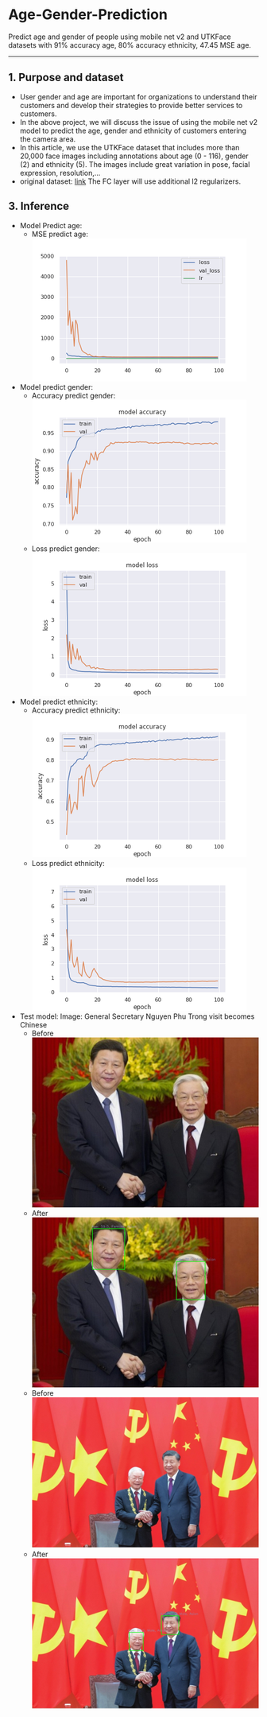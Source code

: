 # Age-Gender-Prediction
Predict age and gender of people using mobile net v2 and UTKFace datasets with 91% accuracy age, 80% accuracy ethnicity, 47.45 MSE age.
___
## 1. Purpose and dataset
  - User gender and age are important for organizations to understand their customers and develop their strategies to provide better services to customers.
  - In the above project, we will discuss the issue of using the mobile net v2 model to predict the age, gender and ethnicity of customers entering the camera area.
  - In this article, we use the UTKFace dataset that includes more than 20,000 face images including annotations about age (0 - 116), gender (2) and ethnicity (5). The images include great variation in pose, facial expression, resolution,...
  - original dataset: [link](https://www.kaggle.com/datasets/jangedoo/utkface-new) The FC layer will use additional l2 regularizers.
## 3. Inference
- Model Predict age:
  + MSE predict age:
  <br>![image](https://github.com/Soumith3Reddy/Age-Gender-Prediction/blob/main/image/MSE_loss_age.png)
- Model predict gender:
  + Accuracy predict gender:
  <br>![image](https://github.com/Soumith3Reddy/Age-Gender-Prediction/blob/main/image/Accuracy_gender.png)
  + Loss predict gender:
  <br>![image](https://github.com/Soumith3Reddy/Age-Gender-Prediction/blob/main/image/Loss_gender.png)
- Model predict ethnicity:
  + Accuracy predict ethnicity:
  <br>![image](https://github.com/Soumith3Reddy/Age-Gender-Prediction/blob/main/image/Accuracy_ethnicity.png)
  + Loss predict ethnicity:
  <br>![image](https://github.com/Soumith3Reddy/Age-Gender-Prediction/blob/main/image/Loss_ethnicity.png)
- Test model:
Image: General Secretary Nguyen Phu Trong visit becomes Chinese
  + Before
  <br>![image](https://github.com/Soumith3Reddy/Age-Gender-Prediction/blob/main/test.jpg)
  + After
  <br>![image](https://github.com/Soumith3Reddy/Age-Gender-Prediction/blob/main/image/test/test.jpg)
  + Before
  <br>![image](https://github.com/Soumith3Reddy/Age-Gender-Prediction/blob/main/test1.jpg)
  + After
  <br>![image](https://github.com/Soumith3Reddy/Age-Gender-Prediction/blob/main/image/test/test1.jpg)
